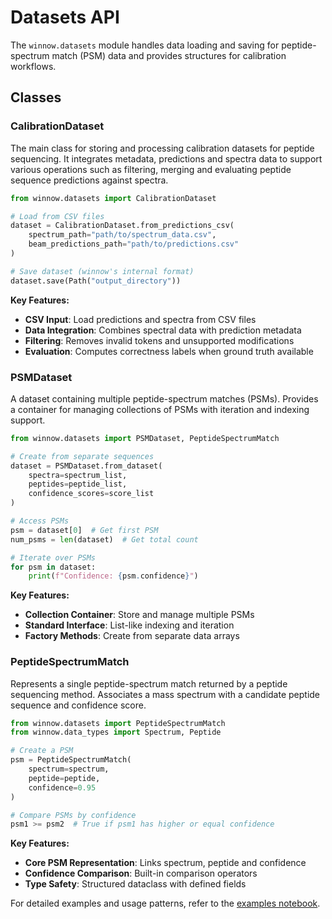# Datasets API

The `winnow.datasets` module handles data loading and saving for peptide-spectrum match (PSM) data and provides structures for calibration workflows.

## Classes

### CalibrationDataset

The main class for storing and processing calibration datasets for peptide sequencing. It integrates metadata, predictions and spectra data to support various operations such as filtering, merging and evaluating peptide sequence predictions against spectra.

```python
from winnow.datasets import CalibrationDataset

# Load from CSV files
dataset = CalibrationDataset.from_predictions_csv(
    spectrum_path="path/to/spectrum_data.csv",
    beam_predictions_path="path/to/predictions.csv"
)

# Save dataset (winnow's internal format)
dataset.save(Path("output_directory"))
```

**Key Features:**

- **CSV Input**: Load predictions and spectra from CSV files
- **Data Integration**: Combines spectral data with prediction metadata
- **Filtering**: Removes invalid tokens and unsupported modifications
- **Evaluation**: Computes correctness labels when ground truth available

### PSMDataset

A dataset containing multiple peptide-spectrum matches (PSMs). Provides a container for managing collections of PSMs with iteration and indexing support.

```python
from winnow.datasets import PSMDataset, PeptideSpectrumMatch

# Create from separate sequences
dataset = PSMDataset.from_dataset(
    spectra=spectrum_list,
    peptides=peptide_list,
    confidence_scores=score_list
)

# Access PSMs
psm = dataset[0]  # Get first PSM
num_psms = len(dataset)  # Get total count

# Iterate over PSMs
for psm in dataset:
    print(f"Confidence: {psm.confidence}")
```

**Key Features:**

- **Collection Container**: Store and manage multiple PSMs
- **Standard Interface**: List-like indexing and iteration
- **Factory Methods**: Create from separate data arrays

### PeptideSpectrumMatch

Represents a single peptide-spectrum match returned by a peptide sequencing method. Associates a mass spectrum with a candidate peptide sequence and confidence score.

```python
from winnow.datasets import PeptideSpectrumMatch
from winnow.data_types import Spectrum, Peptide

# Create a PSM
psm = PeptideSpectrumMatch(
    spectrum=spectrum,
    peptide=peptide,
    confidence=0.95
)

# Compare PSMs by confidence
psm1 >= psm2  # True if psm1 has higher or equal confidence
```

**Key Features:**

- **Core PSM Representation**: Links spectrum, peptide and confidence
- **Confidence Comparison**: Built-in comparison operators
- **Type Safety**: Structured dataclass with defined fields

For detailed examples and usage patterns, refer to the [examples notebook](https://github.com/instadeepai/winnow/blob/main/examples/fdr_plots.ipynb).

